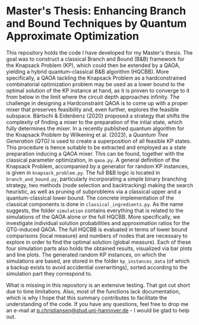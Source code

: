 # Master's Thesis: Enhancing Branch and Bound Techniques by Quantum Approximate Optimization

This repository holds the code I have developed for my Master's thesis. The goal was to construct a classical Branch and Bound (B&B) framework for the Knapsack Problem (KP), which could then be extended by a QAOA, yielding a hybrid quantum-classical B&B algorithm (HQCBB). More specifically, a QAOA tackling the Knapsack Problem as a hardconstrained combinatorial optimization problem may be used as a lower bound to the optimal solution of the KP instance at hand, as it is proven to converge to it from below in the limit where the circuit depth approaches infinity. The challenge in designing a Hardconstraint QAOA is to come up with a proper mixer that preserves feasibility and, even further, explores the feasible subspace. Bärtschi & Eidenbenz (2020) proposed a strategy that shifts the complexity of finding a mixer to the preparation of the intial state, which fully determines the mixer. In a recently published quantum algorithm for the Knapsack Problem by Wilkening et al. (2023), a _Quantum Tree Generation (QTG)_ is used to create a superposition of all feasible KP states. This procedure is hence suitable to be extracted and employed as a state preparation inducing a QAOA mixer. This can be found, together with the classical parameter optimization, in `qaoa.py`. A general definition of the Knapsack Problem, accompanied by a generator for random KP instances, is given in `knapsack_problem.py`. The full B&B logic is located in `branch_and_bound.py`, particularly incorporating a simple binary branching strategy, two methods (node selection and backtracking) making the search heuristic, as well as pruning of subproblems via a classical upper and a quantum-classical lower bound. The concrete implementation of the classical components is done in `classical_ingredients.py`. As the name suggests, the folder `simulation` contains everything that is related to the simulations of the QAOA alone or the full HQCBB. More specifically, we investigate individual solution probabilities and approximation ratios for the QTG-induced QAOA. The full HQCBB is evaluated in terms of lower bound comparisons (local measure) and numbers of nodes that are necessary to explore in order to find the optimal solution (global measure). Each of these four simulation parts also holds the obtained results, visualized via bar plots and line plots. The generated random KP instances, on which the simulations are based, are stored in the folder `kp_instances_data` (of which a backup exists to avoid accidential overwritings), sorted according to the simulation part they correspond to. 

What is missing in this repository is an extensive testing. That got cut short due to time limitations. Also, most of the functions lack documentation, which is why I hope that this summary contributes to facilitate the understanding of the code. If you have any questions, feel free to drop me an e-mail at p.christiansen@stud.uni-hannover.de - I would be glad to help out.
